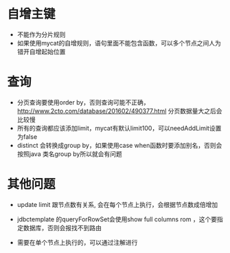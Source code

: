 # 自增主键
- 不能作为分片规则
- 如果使用mycat的自增规则，语句里面不能包含函数，可以多个节点之间人为错开自增起始位置
# 查询
- 分页查询要使用order by，否则查询可能不正确，http://www.2cto.com/database/201602/490377.html 分页数据量大之后会比较慢
- 所有的查询都应该添加limit，mycat有默认limit100，可以needAddLimit设置为false
- distinct 会转换成group by，如果使用case when函数时要添加别名，否则会按照java 类名group by所以就会有问题

# 其他问题
- update limit 
跟节点数有关系, 会在每个节点上执行，会根据节点数成倍增加

- jdbctemplate 的queryForRowSet会使用show full columns rom ，这个要指定数据库，否则会报找不到路由

- 需要在单个节点上执行的，可以通过注解进行